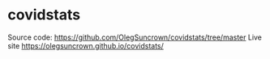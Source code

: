# covidstats
Source code: https://github.com/OlegSuncrown/covidstats/tree/master
Live site https://olegsuncrown.github.io/covidstats/
